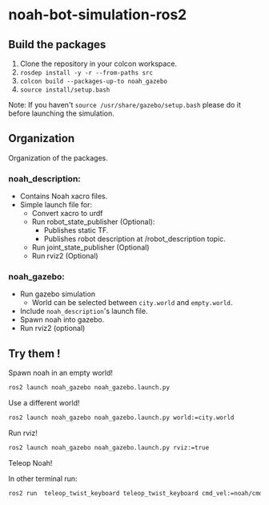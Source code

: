 # noah-bot-simulation-ros2

## Build the packages

1. Clone the repository in your colcon workspace.
2. `rosdep install -y -r --from-paths src`
3. `colcon build --packages-up-to noah_gazebo`
4. `source install/setup.bash`

Note: If you haven't `source /usr/share/gazebo/setup.bash` please do it before launching the simulation.

## Organization

Organization of the packages.
### noah_description:
 - Contains Noah xacro files.
 - Simple launch file for:
   - Convert xacro to urdf
   - Run robot_state_publisher (Optional):
     - Publishes static TF.
     - Publishes robot description at /robot_description topic.
   - Run joint_state_publisher (Optional)
   - Run rviz2 (Optional)

### noah_gazebo:
 - Run gazebo simulation
   - World can be selected between `city.world` and `empty.world`.
 - Include `noah_description`'s launch file.
 - Spawn noah into gazebo.
 - Run rviz2 (optional)

## Try them !

Spawn noah in an empty world!

```sh
ros2 launch noah_gazebo noah_gazebo.launch.py
```

Use a different world!

```sh
ros2 launch noah_gazebo noah_gazebo.launch.py world:=city.world
```

Run rviz!

```sh
ros2 launch noah_gazebo noah_gazebo.launch.py rviz:=true
```

Teleop Noah!

In other terminal run:
```sh
ros2 run  teleop_twist_keyboard teleop_twist_keyboard cmd_vel:=noah/cmd_vel
```


